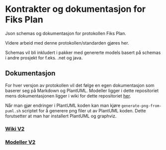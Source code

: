 # Kontrakter og dokumentasjon for Fiks Plan

Json schemas og dokumentasjon for protokollen Fiks Plan.

Videre arbeid med denne protokollen/standarden gjøres her.

Schemas vil bli inkludert i pakker med genererte models basert på schemas i andre prosjekt for f.eks. .net og java.

## Dokumentasjon

For hver versjon av protokollen vil det følge en egen dokumentasjon som baserer seg på Markdown og PlantUML.
Modeller ligger i dette repositoriet mens dokumentasjonen ligger i wiki for dette repositoriet [her](https://github.com/ks-no/fiks-plan-specification/wiki).

Når man gjør endringer i PlantUML koden kan man kjøre `generate-png-from-puml.sh` scriptet for å generere png filer ut av PlantUML koden. Dette forutsetter at man har installert PlantUML og graphviz.


### [Wiki V2](https://github.com/ks-no/fiks-plan-specification/wiki)
### [Modeller V2](Dokumentasjon/V2/Models)

